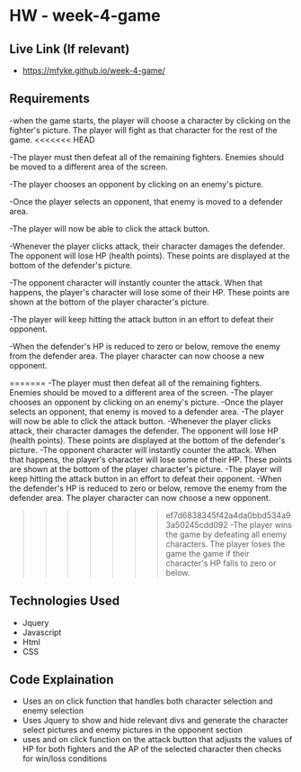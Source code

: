 # HW - week-4-game

## Live Link (If relevant)
 - https://mfyke.github.io/week-4-game/

## Requirements
-when the game starts, the player will choose a character by clicking on the fighter's picture. The player will fight as that character for the rest of the game. 
<<<<<<< HEAD

-The player must then defeat all of the remaining fighters. Enemies should be moved to a different area of the screen.

-The player chooses an opponent by clicking on an enemy's picture.

-Once the player selects an opponent, that enemy is moved to a defender area.

-The player will now be able to click the attack button.

-Whenever the player clicks attack, their character damages the defender. The opponent will lose HP (health points). These points are displayed at the bottom of the defender's picture.

-The opponent character will instantly counter the attack. When that happens, the player's character will lose some of their HP. These points are shown at the bottom of the player character's picture.

-The player will keep hitting the attack button in an effort to defeat their opponent.

-When the defender's HP is reduced to zero or below, remove the enemy from the defender area. The player character can now choose a new opponent.

=======
-The player must then defeat all of the remaining fighters. Enemies should be moved to a different area of the screen.
-The player chooses an opponent by clicking on an enemy's picture.
-Once the player selects an opponent, that enemy is moved to a defender area.
-The player will now be able to click the attack button.
-Whenever the player clicks attack, their character damages the defender. The opponent will lose HP (health points). These points are displayed at the bottom of the defender's picture.
-The opponent character will instantly counter the attack. When that happens, the player's character will lose some of their HP. These points are shown at the bottom of the player character's picture.
-The player will keep hitting the attack button in an effort to defeat their opponent.
-When the defender's HP is reduced to zero or below, remove the enemy from the defender area. The player character can now choose a new opponent.
>>>>>>> ef7d6838345f42a4da0bbd534a93a50245cdd092
-The player wins the game by defeating all enemy characters. The player loses the game the game if their character's HP falls to zero or below.

## Technologies Used
- Jquery
- Javascript
- Html
- CSS

## Code Explaination
- Uses an on click function that handles both character selection and enemy selection
- Uses Jquery to show and hide relevant divs and generate the character select pictures and enemy pictures in the opponent section
- uses and on click function on the attack button that adjusts the values of HP for both fighters and the AP of the selected character then checks for win/loss conditions